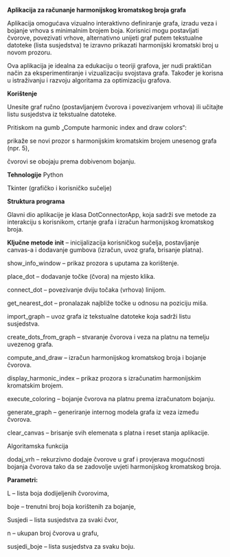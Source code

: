 **Aplikacija za računanje harmonijskog kromatskog broja grafa**

Aplikacija omogućava vizualno interaktivno definiranje grafa, izradu veza i bojanje vrhova s minimalnim brojem boja. Korisnici mogu postavljati čvorove, povezivati vrhove, alternativno unijeti graf putem tekstualne datoteke (lista susjedstva) te izravno prikazati harmonijski kromatski broj u novom prozoru.

Ova aplikacija je idealna za edukaciju o teoriji grafova, jer nudi praktičan način za eksperimentiranje i vizualizaciju svojstava grafa. Također je korisna u istraživanju i razvoju algoritama za optimizaciju grafova.

**Korištenje**

Unesite graf ručno (postavljanjem čvorova i povezivanjem vrhova) ili učitajte listu susjedstva iz tekstualne datoteke.

Pritiskom na gumb „Compute harmonic index and draw colors“:

prikaže se novi prozor s harmonijskim kromatskim brojem unesenog grafa (npr. 5),

čvorovi se obojaju prema dobivenom bojanju.

**Tehnologije**
Python

Tkinter (grafičko i korisničko sučelje)

**Struktura programa**

Glavni dio aplikacije je klasa DotConnectorApp, koja sadrži sve metode za interakciju s korisnikom, crtanje grafa i izračun harmonijskog kromatskog broja.

**Ključne metode**
__init__ – inicijalizacija korisničkog sučelja, postavljanje canvas-a i dodavanje gumbova (izračun, uvoz grafa, brisanje platna).

show_info_window – prikaz prozora s uputama za korištenje.

place_dot – dodavanje točke (čvora) na mjesto klika.

connect_dot – povezivanje dviju točaka (vrhova) linijom.

get_nearest_dot – pronalazak najbliže točke u odnosu na poziciju miša.

import_graph – uvoz grafa iz tekstualne datoteke koja sadrži listu susjedstva.

create_dots_from_graph – stvaranje čvorova i veza na platnu na temelju uvezenog grafa.

compute_and_draw – izračun harmonijskog kromatskog broja i bojanje čvorova.

display_harmonic_index – prikaz prozora s izračunatim harmonijskim kromatskim brojem.

execute_coloring – bojanje čvorova na platnu prema izračunatom bojanju.

generate_graph – generiranje internog modela grafa iz veza između čvorova.

clear_canvas – brisanje svih elemenata s platna i reset stanja aplikacije.

Algoritamska funkcija

dodaj_vrh – rekurzivno dodaje čvorove u graf i provjerava mogućnosti bojanja čvorova tako da se zadovolje uvjeti harmonijskog kromatskog broja.

**Parametri:**

L – lista boja dodijeljenih čvorovima,

boje – trenutni broj boja korištenih za bojanje,

Susjedi – lista susjedstva za svaki čvor,

n – ukupan broj čvorova u grafu,

susjedi_boje – lista susjedstva za svaku boju.
